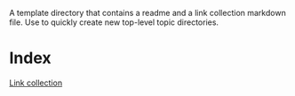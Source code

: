 A template directory that contains a readme and a link collection markdown file. Use to quickly create new top-level topic directories.
# Index
[Link collection](template/links.md)